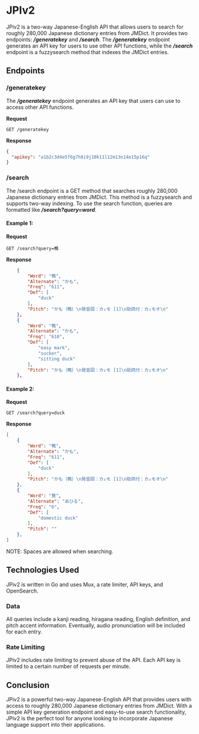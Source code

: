 # JPIv2

JPiv2 is a two-way Japanese-English API that allows users to search for roughly 280,000 Japanese dictionary entries from JMDict. It provides two endpoints: ***/generatekey*** and ***/search***. The ***/generatekey*** endpoint generates an API key for users to use other API functions, while the ***/search*** endpoint is a fuzzysearch method that indexes the JMDict entries.

## Endpoints 

### /generatekey
The ***/generatekey*** endpoint generates an API key that users can use to access other API functions.

**Request**
```
GET /generatekey
```
**Response**
```json 
{
  "apikey": "a1b2c3d4e5f6g7h8i9j10k11l12m13n14o15p16q"
}
```

### /search
The /search endpoint is a GET method that searches roughly 280,000 Japanese dictionary entries from JMDict. This method is a fuzzysearch and supports two-way indexing. To use the search function, queries are formatted like ***/search?query=word***.  

#### Example 1:
**Request**
```
GET /search?query=鴨
```

**Response**
```json
    {
        "Word": "鴨",
        "Alternate": "かも",
        "Freq": "611",
        "Def": [
            "duck"
        ],
        "Pitch": "かも｛鴨｝\n発音図：カ↓モ [1]\n助詞付：カ↓モオ\n"
    },
    {
        "Word": "鴨",
        "Alternate": "かも",
        "Freq": "610",
        "Def": [
            "easy mark",
            "sucker",
            "sitting duck"
        ],
        "Pitch": "かも｛鴨｝\n発音図：カ↓モ [1]\n助詞付：カ↓モオ\n"
    },
```

#### Example 2:
**Request**
```
GET /search?query=duck
```

**Response**
```json
[
    {
        "Word": "鴨",
        "Alternate": "かも",
        "Freq": "611",
        "Def": [
            "duck"
        ],
        "Pitch": "かも｛鴨｝\n発音図：カ↓モ [1]\n助詞付：カ↓モオ\n"
    },
    {
        "Word": "鶩",
        "Alternate": "あひる",
        "Freq": "6",
        "Def": [
            "domestic duck"
        ],
        "Pitch": ""
    },
]
```

NOTE: Spaces are allowed when searching.

## Technologies Used
JPiv2 is written in Go and uses Mux, a rate limiter, API keys, and OpenSearch.

### Data
All queries include a kanji reading, hiragana reading, English definition, and pitch accent information. Eventually, audio pronunciation will be included for each entry.

### Rate Limiting
JPiv2 includes rate limiting to prevent abuse of the API. Each API key is limited to a certain number of requests per minute.

## Conclusion
JPiv2 is a powerful two-way Japanese-English API that provides users with access to roughly 280,000 Japanese dictionary entries from JMDict. With a simple API key generation endpoint and easy-to-use search functionality, JPiv2 is the perfect tool for anyone looking to incorporate Japanese language support into their applications.
